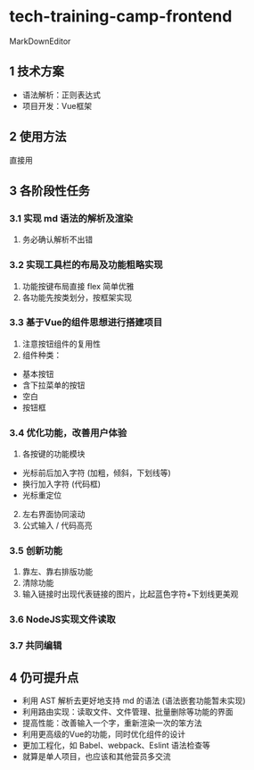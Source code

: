 # tech-training-camp-frontend
MarkDownEditor

##  1 技术方案
* 语法解析：正则表达式
* 项目开发：Vue框架

## 2 使用方法
直接用
## 3 各阶段性任务
### 3.1 实现 md 语法的解析及渲染
1. 务必确认解析不出错
### 3.2 实现工具栏的布局及功能粗略实现
1. 功能按键布局直接 flex 简单优雅
2. 各功能先按类划分，按框架实现
### 3.3 基于Vue的组件思想进行搭建项目
1. 注意按钮组件的复用性
2. 组件种类：
* 基本按钮
* 含下拉菜单的按钮
* 空白
* 按钮框
### 3.4 优化功能，改善用户体验
1. 各按键的功能模块
* 光标前后加入字符 (加粗，倾斜，下划线等)
* 换行加入字符 (代码框)
* 光标重定位
2. 左右界面协同滚动
3. 公式输入 / 代码高亮 
### 3.5 创新功能 
1. 靠左、靠右排版功能
2. 清除功能
3. 输入链接时出现代表链接的图片，比起蓝色字符+下划线更美观
### 3.6 NodeJS实现文件读取
### 3.7 共同编辑

## 4 仍可提升点
* 利用 AST 解析去更好地支持 md 的语法 (语法嵌套功能暂未实现)
* 利用路由实现：读取文件、文件管理、批量删除等功能的界面
* 提高性能：改善输入一个字，重新渲染一次的笨方法
* 利用更高级的Vue的功能，同时优化组件的设计
* 更加工程化，如 Babel、webpack、Eslint 语法检查等
* 就算是单人项目，也应该和其他营员多交流
